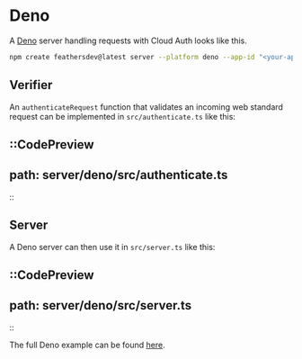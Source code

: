 # Deno

A [Deno](https://deno.com/) server handling requests with Cloud Auth looks like this.

```sh
npm create feathersdev@latest server --platform deno --app-id "<your-app-id>"
```

## Verifier

An `authenticateRequest` function that validates an incoming web standard request can be implemented in `src/authenticate.ts` like this:

::CodePreview
---
path: server/deno/src/authenticate.ts
---
::

## Server

A Deno server can then use it in `src/server.ts` like this:

::CodePreview
---
path: server/deno/src/server.ts
---
::

The full Deno example can be found [here](https://github.com/feathersdev/examples/tree/main/server/deno).
